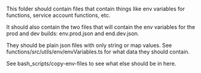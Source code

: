 This folder should contain files that contain things like
env variables for functions, service account functions, etc.

It should also contain the two files that will contain the env variables 
for the prod and dev builds: env.prod.json and end.dev.json.

They should be plain json files with only string or map values. 
See functions/src/utils/env/envVariables.ts for what data they should contain.

See bash_scripts/copy-env-files to see what else should be in here.